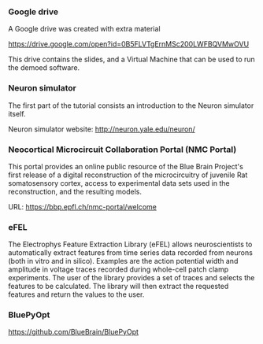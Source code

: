 ### Google drive

A Google drive was created with extra material 

https://drive.google.com/open?id=0B5FLVTgErnMSc200LWFBQVMwOVU

This drive contains the slides, and a Virtual Machine that can be used to run the demoed software.

### Neuron simulator

The first part of the tutorial consists an introduction to the Neuron simulator itself.

Neuron simulator website: http://neuron.yale.edu/neuron/

### Neocortical Microcircuit Collaboration Portal (NMC Portal)

This portal provides an online public resource of the Blue Brain Project's first release of a digital reconstruction of the microcircuitry of juvenile Rat somatosensory cortex, access to experimental data sets used in the reconstruction, and the resulting models.

URL: https://bbp.epfl.ch/nmc-portal/welcome

### eFEL

The Electrophys Feature Extraction Library (eFEL) allows neuroscientists to automatically extract features from time series data recorded from neurons (both in vitro and in silico). Examples are the action potential width and amplitude in voltage traces recorded during whole-cell patch clamp experiments. The user of the library provides a set of traces and selects the features to be calculated. The library will then extract the requested features and return the values to the user.

### BluePyOpt

https://github.com/BlueBrain/BluePyOpt
